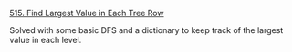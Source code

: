[515. Find Largest Value in Each Tree Row](https://leetcode.com/problems/find-largest-value-in-each-tree-row/)

Solved with some basic DFS and a dictionary to keep track of the largest value in each level.